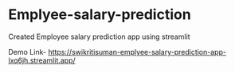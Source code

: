 # Emplyee-salary-prediction
Created Employee salary prediction app using streamlit

Demo Link-    https://swikritisuman-emplyee-salary-prediction-app-lxq6jh.streamlit.app/
